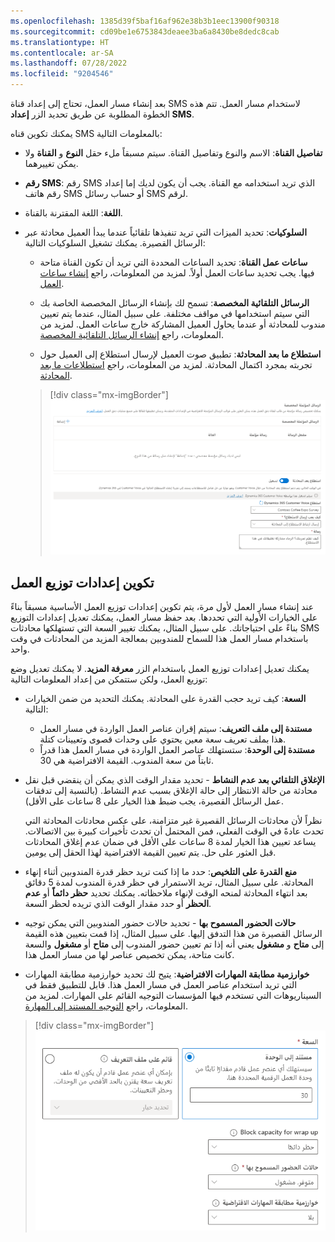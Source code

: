 ```yaml
---
ms.openlocfilehash: 1385d39f5baf16af962e38b3b1eec13900f90318
ms.sourcegitcommit: cd09be1e6753843deaee3ba6a8430be8dedc8cab
ms.translationtype: HT
ms.contentlocale: ar-SA
ms.lasthandoff: 07/28/2022
ms.locfileid: "9204546"
---
```

بعد إنشاء مسار العمل، تحتاج إلى إعداد قناة SMS لاستخدام مسار العمل. تتم هذه الخطوة المطلوبة عن طريق تحديد الزر **إعداد SMS**.
  
يمكنك تكوين قناه SMS بالمعلومات التالية:

- **تفاصيل القناة**: الاسم والنوع وتفاصيل القناة. سيتم مسبقاً ملء حقل **النوع** و **القناة** ولا يمكن تغييرهما.
    
- **رقم SMS**: رقم SMS الذي تريد استخدامه مع القناة.  يجب أن يكون لديك إما إعداد رقم هاتف SMS أو حساب رسائل SMS لرقم.  

- **اللغة**: اللغة المقترنة بالقناة.  

- **السلوكيات**: تحديد الميزات التي تريد تنفيذها تلقائياً عندما يبدأ العميل محادثة عبر الرسائل القصيرة.  يمكنك تشغيل السلوكيات التالية:
    
    - **ساعات عمل القناة‬**: تحديد الساعات المحددة التي تريد أن تكون القناة متاحة فيها.  يجب تحديد ساعات العمل أولاً. لمزيد من المعلومات، راجع [إنشاء ساعات العمل](/dynamics365/customer-service/create-operating-hours?tabs=customerserviceadmincenter).   
   
    - **الرسائل التلقائية المخصصة**: تسمح لك بإنشاء الرسائل المخصصة الخاصة بك التي سيتم استخدامها في مواقف مختلفة. على سبيل المثال، عندما يتم تعيين مندوب للمحادثة أو عندما يحاول العميل المشاركة خارج ساعات العمل. لمزيد من المعلومات، راجع [إنشاء الرسائل التلقائية المخصصة](/dynamics365/customer-service/configure-automated-message?tabs=customerserviceadmincenter).  
    
    - **استطلاع ما بعد المحادثة**: تطبيق صوت العميل لإرسال استطلاع إلى العميل حول تجربته بمجرد اكتمال المحادثة. لمزيد من المعلومات، راجع [استطلاعات ما بعد المحادثة](/dynamics365/customer-service/configure-post-conversation-survey?tabs=customerserviceadmincenter).
    
    > [!div class="mx-imgBorder"]
    > [![لقطة شاشة للرسالة التلقائية المخصصة مع تمكين استطلاع ما بعد المحادثة على شاشة الرسائل التلقائية المخصصة.](../media/4-behaviors.png)](../media/4-behaviors.png#lightbox)

## <a name="configure-work-distribution-settings"></a>تكوين إعدادات توزيع العمل

عند إنشاء مسار العمل لأول مرة، يتم تكوين إعدادات توزيع العمل الأساسية مسبقاً بناءً على الخيارات الأولية التي تحددها. بعد حفظ مسار العمل، يمكنك تعديل إعدادات التوزيع بناءً على احتياجاتك. على سبيل المثال، يمكنك تغيير السعة التي تستهلكها محادثات SMS باستخدام مسار العمل هذا للسماح للمندوبين بمعالجة المزيد من المحادثات في وقت واحد. 
  
يمكنك تعديل إعدادات توزيع العمل باستخدام الزر **معرفة المزيد**. لا يمكنك تعديل وضع توزيع العمل، ولكن ستتمكن من إعداد المعلومات التالية:

- **السعة**: كيف تريد حجب القدرة على المحادثة. يمكنك التحديد من ضمن الخيارات التالية:
    - **مستندة إلى ملف التعريف**: سيتم إقران عناصر العمل الواردة في مسار العمل هذا بملف تعريف سعة معين يحتوي على وحدات قصوى وتعيينات كتلة.
    - **مستندة إلى الوحدة**: ستستهلك عناصر العمل الواردة في مسار العمل هذا قدراً ثابتاً من سعة المندوب.  القيمة الافتراضية هي 30.

- **الإغلاق التلقائي بعد عدم النشاط** - تحديد مقدار الوقت الذي يمكن أن ينقضي قبل نقل محادثة من حالة الانتظار إلى حالة الإغلاق بسبب عدم النشاط. (بالنسبة إلى تدفقات عمل الرسائل القصيرة، يجب ضبط هذا الخيار على 8 ساعات على الأقل).

    نظراً لأن محادثات الرسائل القصيرة غير متزامنة، على عكس محادثات المحادثة التي تحدث عادةً في الوقت الفعلي، فمن المحتمل أن تحدث تأخيرات كبيرة بين الاتصالات. يساعد تعيين هذا الخيار لمدة 8 ساعات على الأقل في ضمان عدم إغلاق المحادثات قبل العثور على حل. يتم تعيين القيمة الافتراضية لهذا الحقل إلى يومين.

- **منع القدرة على التلخيص**: حدد ما إذا كنت تريد حظر قدرة المندوبين أثناء إنهاء المحادثة. على سبيل المثال، تريد الاستمرار في حظر قدرة المندوب لمدة 5 دقائق بعد انتهاء المحادثة لمنحه الوقت لإنهاء ملاحظاته.  يمكنك تحديد **حظر دائماً** أو **عدم الحظر** أو حدد مقدار الوقت الذي تريده لحظر السعة.

- **حالات الحضور المسموح بها** - تحديد حالات حضور المندوبين التي يمكن توجيه الرسائل القصيرة من هذا التدفق إليها. على سبيل المثال، إذا قمت بتعيين هذه القيمة إلى **متاح** و **مشغول** يعني أنه إذا تم تعيين حضور المندوب إلى **متاح** أو **مشغول** والسعة كانت متاحة، يمكن تخصيص عناصر لها من مسار العمل هذا.     

- **خوارزمية مطابقة المهارات الافتراضية**: يتيح لك تحديد خوارزمية مطابقة المهارات التي تريد استخدام عناصر العمل في مسار العمل هذا. قابل للتطبيق فقط في السيناريوهات التي تستخدم فيها المؤسسات التوجيه القائم على المهارات. لمزيد من المعلومات، راجع [‏‫‏‫التوجيه المستند إلى المهارة‬‬](/dynamics365/customer-service/overview-skill-work-distribution). 

> [!div class="mx-imgBorder"]
> [![لقطة شاشة لمعرف العميل ومفتاح واجهة برمجة التطبيقات على شاشة الحساب.](../media/4-distribution-settings.png)](../media/4-distribution-settings.png#lightbox)

